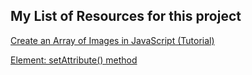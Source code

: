 ## My List of Resources for this project

[Create an Array of Images in JavaScript (Tutorial)](https://makersaid.com/array-of-images-in-javascript/)

[Element: setAttribute() method](https://developer.mozilla.org/en-US/docs/Web/API/Element/setAttribute)

